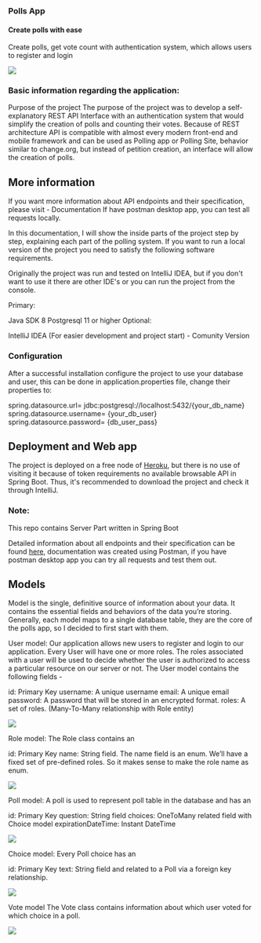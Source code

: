 ### Polls App
#### Create polls with ease
Create polls, get vote count with authentication system, which allows users to register and login
  
<img src="screenshots/logo.png">


### Basic information regarding the application:

Purpose of the project
The purpose of the project was to develop a self-explanatory REST API Interface with an authentication system that would simplify the creation of polls and counting their votes. Because of REST architecture API is compatible with almost every modern front-end and mobile framework and can be used as Polling app or Polling Site, behavior similar to change.org, but instead of petition creation, an interface will allow the creation of polls.

## More information
If you want more information about API endpoints and their specification, please visit - Documentation If have postman desktop app, you can test all requests locally.

In this documentation, I will show the inside parts of the project step by step, explaining each part of the polling system. If you want to run a local version of the project you need to satisfy the following software requirements.

Originally the project was run and tested on IntelliJ IDEA, but if you don't want to use it there are other IDE's or you can run the project from the console.

Primary:

Java SDK 8 
Postgresql 11 or higher
Optional:

IntelliJ IDEA (For easier development and project start) - Comunity Version
### Configuration
After a successful installation configure the project to use your database and user, this can be done in application.properties file, change their properties to:

spring.datasource.url= jdbc:postgresql://localhost:5432/{your_db_name}
spring.datasource.username= {your_db_user}
spring.datasource.password= {db_user_pass}
## Deployment and Web app
The project is deployed on a free node of [Heroku](https://cryptic-tundra-25469.herokuapp.com/), but there is no use of visiting it because of token requirements no available browsable API in Spring Boot. Thus, it's recommended to download the project and check it through IntelliJ.

### Note:
This repo contains Server Part written in Spring Boot

Detailed information about all endpoints and their specification can be found [here](https://documenter.getpostman.com/view/6754479/Szt8covo?version=latest#35a2fc61-8988-4c78-9ec3-7f779e53dee2),
documentation was created using Postman, if you have postman desktop app you can try all requests and test them out.

## Models

Model is the single, definitive source of information about your data. It contains the essential fields and behaviors of the data you’re storing. Generally, each model maps to a single database table, they are the core of the polls app, so I decided to first start with them.

User model: Our application allows new users to register and login to our application. Every User will have one or more roles. The roles associated with a user will be used to decide whether the user is authorized to access a particular resource on our server or not. The User model contains the following fields -

id: Primary Key
username: A unique username
email: A unique email
password: A password that will be stored in an encrypted format.
roles: A set of roles. (Many-To-Many relationship with Role entity)

<img src="screenshots/models-1.png">

Role model: The Role class contains an

id: Primary Key
name: String field.
The name field is an enum. We’ll have a fixed set of pre-defined roles. So it makes sense to make the role name as enum.

<img src="screenshots/models-2.png">

Poll model: A poll is used to represent poll table in the database and has an

id: Primary Key
question: String field
choices: OneToMany related field with Choice model
expirationDateTime: Instant DateTime

<img src="screenshots/models-3.png">

Choice model: Every Poll choice has an

id: Primary Key
text: String field
and related to a Poll via a foreign key relationship.

<img src="screenshots/models-4.png">

Vote model The Vote class contains information about which user voted for which choice in a poll.

<img src="screenshots/models-5.png">

